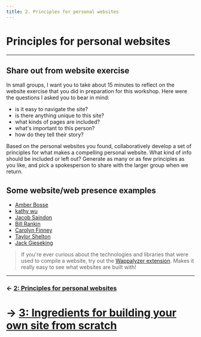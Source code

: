 ```yaml
---
title: 2. Principles for personal websites
---
```


# Principles for personal websites

---

## Share out from website exercise

In small groups, I want you to take about 15 minutes to reflect on the website exercise that you did in preparation for this workshop. Here were the questions I asked you to bear in mind:

- is it easy to navigate the site?
- is there anything unique to this site?
- what kinds of pages are included?
- what's important to this person?
- how do they tell their story?

Based on the personal websites you found, collaboratively develop a set of principles for what makes a compelling personal website. What kind of info should be included or left out? Generate as many or as few principles as you like, and pick a spokesperson to share with the larger group when we return.

## Some website/web presence examples

- [Amber Bosse](https://www.mapbosse.com/links)
- [kathy wu](https://kaaathy.com/#)
- [Jacob Saindon](https://jacographer.com/)
- [Bill Rankin](http://www.radicalcartography.net/)
- [Carolyn Finney](https://www.carolynfinney.com/)
- [Taylor Shelton](https://taylorshelton.info/)
- [Jack Gieseking](http://jgieseking.org/)

> If you're ever curious about the technologies and libraries that were used to compile a website, try out the [Wappalyzer extension](https://www.wappalyzer.com/). Makes it really easy to see what websites are built with!

---
### &larr; [2: Principles for personal websites](02_PRINCIPLES.md)
# &rarr; [3: Ingredients for building your own site from scratch](03_INGREDIENTS.md)
